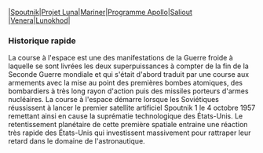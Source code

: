 |[Spoutnik]()|[Projet Luna]()|[Mariner]()|[Programme Apollo](https://lilysa.github.io/CMSretourSur/programmeApollo)|[Saliout]()
|[Venera]()|[Lunokhod]()|

### Historique rapide
La course à l'espace est une des manifestations de la Guerre froide à laquelle se sont livrées les deux superpuissances à compter de la fin de la Seconde Guerre mondiale et qui s'était d'abord traduit par une course aux armements avec la mise au point des premières bombes atomiques, des bombardiers à très long rayon d'action puis des missiles porteurs d'armes nucléaires. La course à l'espace démarre lorsque les Soviétiques réussissent à lancer le premier satellite artificiel Spoutnik 1 le 4 octobre 1957 remettant ainsi en cause la suprématie technologique des États-Unis. Le retentissement planétaire de cette première spatiale entraine une réaction très rapide des États-Unis qui investissent massivement pour rattraper leur retard dans le domaine de l'astronautique.

